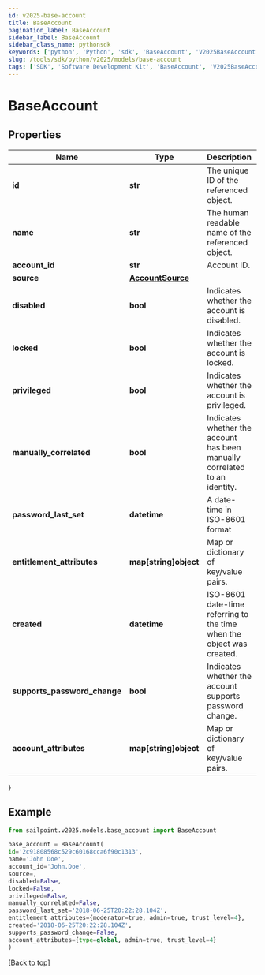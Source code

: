 ```yaml
---
id: v2025-base-account
title: BaseAccount
pagination_label: BaseAccount
sidebar_label: BaseAccount
sidebar_class_name: pythonsdk
keywords: ['python', 'Python', 'sdk', 'BaseAccount', 'V2025BaseAccount']
slug: /tools/sdk/python/v2025/models/base-account
tags: ['SDK', 'Software Development Kit', 'BaseAccount', 'V2025BaseAccount']
---
```


# BaseAccount

## Properties

| Name | Type | Description | Notes |
| --- | --- | --- | --- |
| **id** | **str** | The unique ID of the referenced object. | [optional] |
| **name** | **str** | The human readable name of the referenced object. | [optional] |
| **account_id** | **str** | Account ID. | [optional] |
| **source** | [**AccountSource**](account-source) |  | [optional] |
| **disabled** | **bool** | Indicates whether the account is disabled. | [optional] [default to False] |
| **locked** | **bool** | Indicates whether the account is locked. | [optional] [default to False] |
| **privileged** | **bool** | Indicates whether the account is privileged. | [optional] [default to False] |
| **manually_correlated** | **bool** | Indicates whether the account has been manually correlated to an identity. | [optional] [default to False] |
| **password_last_set** | **datetime** | A date-time in ISO-8601 format | [optional] |
| **entitlement_attributes** | **map[string]object** | Map or dictionary of key/value pairs. | [optional] |
| **created** | **datetime** | ISO-8601 date-time referring to the time when the object was created. | [optional] |
| **supports_password_change** | **bool** | Indicates whether the account supports password change. | [optional] [default to False] |
| **account_attributes** | **map[string]object** | Map or dictionary of key/value pairs. | [optional] |

}

## Example

```python
from sailpoint.v2025.models.base_account import BaseAccount

base_account = BaseAccount(
id='2c91808568c529c60168cca6f90c1313',
name='John Doe',
account_id='John.Doe',
source=,
disabled=False,
locked=False,
privileged=False,
manually_correlated=False,
password_last_set='2018-06-25T20:22:28.104Z',
entitlement_attributes={moderator=true, admin=true, trust_level=4},
created='2018-06-25T20:22:28.104Z',
supports_password_change=False,
account_attributes={type=global, admin=true, trust_level=4}
)

```

[[Back to top]](#)
